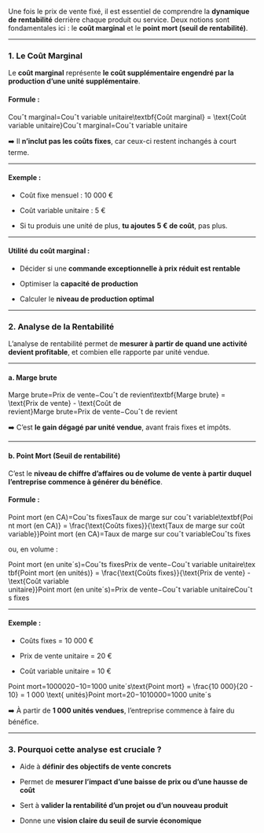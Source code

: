 Une fois le prix de vente fixé, il est essentiel de comprendre la **dynamique de rentabilité** derrière chaque produit ou service. Deux notions sont fondamentales ici : le **coût marginal** et le **point mort (seuil de rentabilité)**.

---

### 1. **Le Coût Marginal**

Le **coût marginal** représente **le coût supplémentaire engendré par la production d’une unité supplémentaire**.

#### Formule :

Couˆt marginal=Couˆt variable unitaire\textbf{Coût marginal} = \text{Coût variable unitaire}Couˆt marginal=Couˆt variable unitaire

➡️ Il **n’inclut pas les coûts fixes**, car ceux-ci restent inchangés à court terme.

---

#### Exemple :

- Coût fixe mensuel : 10 000 €
    
- Coût variable unitaire : 5 €
    
- Si tu produis une unité de plus, **tu ajoutes 5 € de coût**, pas plus.
    

---

#### Utilité du coût marginal :

- Décider si une **commande exceptionnelle à prix réduit est rentable**
    
- Optimiser la **capacité de production**
    
- Calculer le **niveau de production optimal**
    

---

### 2. **Analyse de la Rentabilité**

L’analyse de rentabilité permet de **mesurer à partir de quand une activité devient profitable**, et combien elle rapporte par unité vendue.

---

#### a. **Marge brute**

Marge brute=Prix de vente−Couˆt de revient\textbf{Marge brute} = \text{Prix de vente} - \text{Coût de revient}Marge brute=Prix de vente−Couˆt de revient

➡️ C’est **le gain dégagé par unité vendue**, avant frais fixes et impôts.

---

#### b. **Point Mort (Seuil de rentabilité)**

C’est le **niveau de chiffre d’affaires ou de volume de vente à partir duquel l’entreprise commence à générer du bénéfice**.

#### Formule :

Point mort (en CA)=Couˆts fixesTaux de marge sur couˆt variable\textbf{Point mort (en CA)} = \frac{\text{Coûts fixes}}{\text{Taux de marge sur coût variable}}Point mort (en CA)=Taux de marge sur couˆt variableCouˆts fixes​

ou, en volume :

Point mort (en uniteˊs)=Couˆts fixesPrix de vente−Couˆt variable unitaire\textbf{Point mort (en unités)} = \frac{\text{Coûts fixes}}{\text{Prix de vente} - \text{Coût variable unitaire}}Point mort (en uniteˊs)=Prix de vente−Couˆt variable unitaireCouˆts fixes​

---

#### Exemple :

- Coûts fixes = 10 000 €
    
- Prix de vente unitaire = 20 €
    
- Coût variable unitaire = 10 €
    

Point mort=1000020−10=1000 uniteˊs\text{Point mort} = \frac{10 000}{20 - 10} = 1 000 \text{ unités}Point mort=20−1010000​=1000 uniteˊs

➡️ À partir de **1 000 unités vendues**, l’entreprise commence à faire du bénéfice.

---

### 3. **Pourquoi cette analyse est cruciale ?**

- Aide à **définir des objectifs de vente concrets**
    
- Permet de **mesurer l’impact d’une baisse de prix ou d’une hausse de coût**
    
- Sert à **valider la rentabilité d’un projet ou d’un nouveau produit**
    
- Donne une **vision claire du seuil de survie économique**